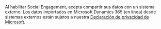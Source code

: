 Al habilitar Social Engagement, acepta compartir sus datos con un sistema externo. Los datos importados en Microsoft Dynamics 365 (en línea) desde sistemas externos están sujetos a nuestra [Declaración de privacidad de Microsoft](http://go.microsoft.com/fwlink/p/?LinkID=521839).